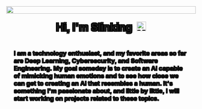  <div style='display: flex; position: relative;'>
    <img src='https://beehiiv-images-production.s3.amazonaws.com/uploads/asset/file/4f15ddbb-deed-43f2-9c53-d57c3c66c1e8/kikopalomares_escritorio_de_programador_con_neones_y_luces_te_bda98129-0e1e-41c8-89f2-f80fa7ec48a5_2.png?t=1714579549' style='height: 100%; width:100%; position: aboslute;'>
    <div style='display: flex; position: absolute; flex-direction: column; padding: 0px 20px'>
        <h1 style='text-align: center; text-shadow: -2px -2px 0px black, 2px -2px 0px black, -2px 2px 0px black, 2px 2px 0px black;'>
            Hi, I'm Slinking
            <img src='https://raw.githubusercontent.com/iampavangandhi/iampavangandhi/master/gifs/Hi.gif' style='margin-left: 5px;' height='25px' width='25px' alt= 'Hi'></img>
        </h1>
        <h3 style='text-shadow: -1px -1px 0px black, 1px -1px 0px black, -1px 1px 0px black, 1px 1px 0px black;'> I am a technology enthusiast, and my favorite areas so far are Deep Learning, Cybersecurity, and Software Engineering. My goal someday is to create an AI capable of mimicking human emotions and to see how close we can get to creating an AI that resembles a human. It's something I'm passionate about, and little by little, I will start working on projects related to these topics.
        </h3>
    </div>
</div>